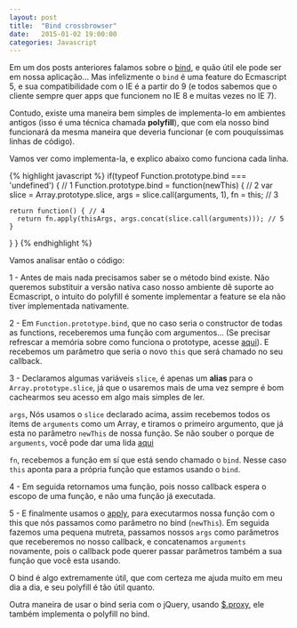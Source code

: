 ```yaml
---
layout: post
title:  "Bind crossbrowser"
date:   2015-01-02 19:00:00
categories: Javascript
---
```


Em um dos posts anteriores falamos sobre o [bind](http://blog.herebecoders.com/js-bind-em-callbacks/), e quão útil ele pode ser em nossa aplicação... Mas infelizmente o `bind` é uma feature do Ecmascript 5, e sua compatibilidade com o IE é a partir do 9 (e todos sabemos que o cliente sempre quer apps que funcionem no IE 8 e muitas vezes no IE 7).

Contudo, existe uma maneira bem simples de implementa-lo em ambientes antigos (isso é uma técnica chamada **polyfill**), que com ela nosso bind funcionará da mesma maneira que deveria funcionar (e com pouquíssimas linhas de código).

Vamos ver como implementa-la, e explico abaixo como funciona cada linha.

{% highlight javascript %}
if(typeof Function.prototype.bind === 'undefined') { // 1
  Function.prototype.bind = function(newThis) { // 2
    var slice = Array.prototype.slice,
      args = slice.call(arguments, 1),
      fn = this; // 3

    return function() { // 4
      return fn.apply(thisArgs, args.concat(slice.call(arguments))); // 5
    }
  }
}
{% endhighlight %}

Vamos analisar então o código:

1 - Antes de mais nada precisamos saber se o método bind existe. Não queremos substituir a versão nativa caso nosso ambiente dê suporte ao Ecmascript, o intuito do polyfill é somente implementar a feature se ela não tiver implementada nativamente.

2 - Em `Function.prototype.bind`, que no caso seria o constructor de todas as functions, receberemos uma função com argumentos... (Se precisar refrescar a memória sobre como funciona o prototype, acesse [aqui](http://blog.herebecoders.com/js-prototypes/)). E recebemos um parâmetro que seria o novo `this` que será chamado no seu callback.

3 - Declaramos algumas variáveis
`slice`, é apenas um **alias** para o `Array.prototype.slice`, já que o usaremos mais de uma vez sempre é bom cachearmos seu acesso em algo mais simples de ler.

`args`, Nós usamos o `slice` declarado acima, assim recebemos todos os items de `arguments` como um Array, e tiramos o primeiro argumento, que já esta no parâmetro `newThis` de nossa função. Se não souber o porque de `arguments`, você pode dar uma lida [aqui](http://blog.herebecoders.com/js-dicas-sobre-javascript/)

`fn`, recebemos a função em sí que está sendo chamado o `bind`. Nesse caso `this` aponta para a própria função que estamos usando o `bind`.

4 - Em seguida retornamos uma função, pois nosso callback espera o escopo de uma função, e não uma função já executada.

5 - E finalmente usamos o [apply](http://blog.herebecoders.com/js-como-funciona-o-call-e-o-apply/), para executarmos nossa função com o this que nós passamos como parâmetro no bind (`newThis`). Em seguida fazemos uma pequena mutreta, passamos nossos `args` como parâmetros que receberemos no nosso callback, e concatenamos `arguments` novamente, pois o callback pode querer passar parâmetros também a sua função que você esta usando.

O bind é algo extremamente útil, que com certeza me ajuda muito em meu dia a dia, e seu polyfill é tão útil quanto.

Outra maneira de usar o bind seria com o jQuery, usando [$.proxy](http://api.jquery.com/jquery.proxy/), ele também implementa o polyfill no bind.
